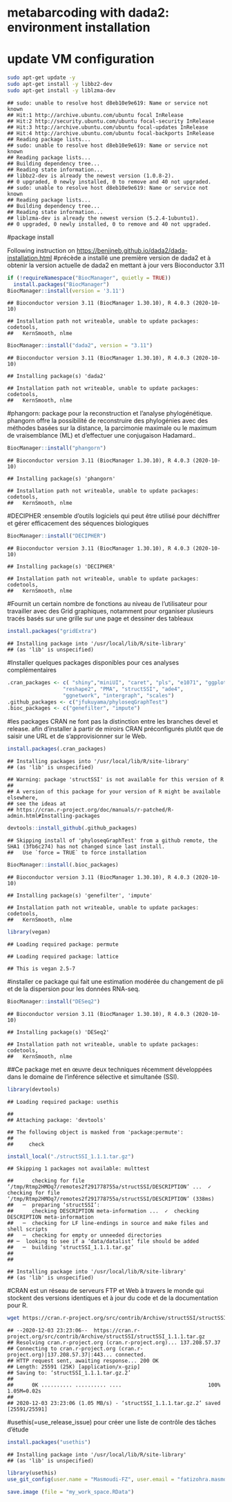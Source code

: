 metabarcoding with dada2: environment installation
================

# update VM configuration

``` bash
sudo apt-get update -y 
sudo apt-get install -y libbz2-dev
sudo apt-get install -y liblzma-dev
```

    ## sudo: unable to resolve host d8eb10e9e619: Name or service not known
    ## Hit:1 http://archive.ubuntu.com/ubuntu focal InRelease
    ## Hit:2 http://security.ubuntu.com/ubuntu focal-security InRelease
    ## Hit:3 http://archive.ubuntu.com/ubuntu focal-updates InRelease
    ## Hit:4 http://archive.ubuntu.com/ubuntu focal-backports InRelease
    ## Reading package lists...
    ## sudo: unable to resolve host d8eb10e9e619: Name or service not known
    ## Reading package lists...
    ## Building dependency tree...
    ## Reading state information...
    ## libbz2-dev is already the newest version (1.0.8-2).
    ## 0 upgraded, 0 newly installed, 0 to remove and 40 not upgraded.
    ## sudo: unable to resolve host d8eb10e9e619: Name or service not known
    ## Reading package lists...
    ## Building dependency tree...
    ## Reading state information...
    ## liblzma-dev is already the newest version (5.2.4-1ubuntu1).
    ## 0 upgraded, 0 newly installed, 0 to remove and 40 not upgraded.

\#package install

Following instruction on
<https://benjjneb.github.io/dada2/dada-installation.html> \#précède a
installé une première version de dada2 et à obtenir la version actuelle
de dada2 en mettant à jour vers Bioconductor 3.11

``` r
if (!requireNamespace("BiocManager", quietly = TRUE))
  install.packages("BiocManager")
BiocManager::install(version = '3.11')
```

    ## Bioconductor version 3.11 (BiocManager 1.30.10), R 4.0.3 (2020-10-10)

    ## Installation path not writeable, unable to update packages: codetools,
    ##   KernSmooth, nlme

``` r
BiocManager::install("dada2", version = "3.11")
```

    ## Bioconductor version 3.11 (BiocManager 1.30.10), R 4.0.3 (2020-10-10)

    ## Installing package(s) 'dada2'

    ## Installation path not writeable, unable to update packages: codetools,
    ##   KernSmooth, nlme

\#phangorn: package pour la reconstruction et l’analyse phylogénétique.
phangorn offre la possibilité de reconstruire des phylogénies avec des
méthodes basées sur la distance, la parcimonie maximale ou le maximum
de vraisemblance (ML) et d’effectuer une conjugaison Hadamard..

``` r
BiocManager::install("phangorn")
```

    ## Bioconductor version 3.11 (BiocManager 1.30.10), R 4.0.3 (2020-10-10)

    ## Installing package(s) 'phangorn'

    ## Installation path not writeable, unable to update packages: codetools,
    ##   KernSmooth, nlme

\#DECIPHER :ensemble d’outils logiciels qui peut être utilisé pour
déchiffrer et gérer efficacement des séquences biologiques

``` r
BiocManager::install("DECIPHER")
```

    ## Bioconductor version 3.11 (BiocManager 1.30.10), R 4.0.3 (2020-10-10)

    ## Installing package(s) 'DECIPHER'

    ## Installation path not writeable, unable to update packages: codetools,
    ##   KernSmooth, nlme

\#Fournit un certain nombre de fonctions au niveau de l’utilisateur pour
travailler avec des Grid graphiques, notamment pour organiser plusieurs
tracés basés sur une grille sur une page et dessiner des tableaux

``` r
install.packages("gridExtra")
```

    ## Installing package into '/usr/local/lib/R/site-library'
    ## (as 'lib' is unspecified)

\#Installer quelques packages disponibles pour ces analyses
complémentaires

``` r
.cran_packages <- c( "shiny","miniUI", "caret", "pls", "e1071", "ggplot2", "randomForest", "dplyr", "ggrepel", "nlme", "devtools",
                  "reshape2", "PMA", "structSSI", "ade4",
                  "ggnetwork", "intergraph", "scales")
.github_packages <- c("jfukuyama/phyloseqGraphTest")
.bioc_packages <- c("genefilter", "impute")
```

\#les packages CRAN ne font pas la distinction entre les branches devel
et release. afin d’installer à partir de miroirs CRAN préconfigurés
plutôt que de saisir une URL et de s’approvisionner sur le Web.

``` r
install.packages(.cran_packages)
```

    ## Installing packages into '/usr/local/lib/R/site-library'
    ## (as 'lib' is unspecified)

    ## Warning: package 'structSSI' is not available for this version of R
    ## 
    ## A version of this package for your version of R might be available elsewhere,
    ## see the ideas at
    ## https://cran.r-project.org/doc/manuals/r-patched/R-admin.html#Installing-packages

``` r
devtools::install_github(.github_packages)
```

    ## Skipping install of 'phyloseqGraphTest' from a github remote, the SHA1 (3fb6c274) has not changed since last install.
    ##   Use `force = TRUE` to force installation

``` r
BiocManager::install(.bioc_packages)
```

    ## Bioconductor version 3.11 (BiocManager 1.30.10), R 4.0.3 (2020-10-10)

    ## Installing package(s) 'genefilter', 'impute'

    ## Installation path not writeable, unable to update packages: codetools,
    ##   KernSmooth, nlme

``` r
library(vegan)
```

    ## Loading required package: permute

    ## Loading required package: lattice

    ## This is vegan 2.5-7

\#installer ce package qui fait une estimation modérée du changement de
pli et de la dispersion pour les données RNA-seq.

``` r
BiocManager::install("DESeq2")
```

    ## Bioconductor version 3.11 (BiocManager 1.30.10), R 4.0.3 (2020-10-10)

    ## Installing package(s) 'DESeq2'

    ## Installation path not writeable, unable to update packages: codetools,
    ##   KernSmooth, nlme

\#\#Ce package met en œuvre deux techniques récemment développées dans
le domaine de l’inférence sélective et simultanée (SSI).

``` r
library(devtools)
```

    ## Loading required package: usethis

    ## 
    ## Attaching package: 'devtools'

    ## The following object is masked from 'package:permute':
    ## 
    ##     check

``` r
install_local("./structSSI_1.1.1.tar.gz")
```

    ## Skipping 1 packages not available: multtest

    ##      checking for file ‘/tmp/Rtmp2HMOq7/remotes2f291778755a/structSSI/DESCRIPTION’ ...  ✓  checking for file ‘/tmp/Rtmp2HMOq7/remotes2f291778755a/structSSI/DESCRIPTION’ (338ms)
    ##   ─  preparing ‘structSSI’:
    ##      checking DESCRIPTION meta-information ...  ✓  checking DESCRIPTION meta-information
    ##   ─  checking for LF line-endings in source and make files and shell scripts
    ##   ─  checking for empty or unneeded directories
    ## ─  looking to see if a ‘data/datalist’ file should be added
    ##   ─  building ‘structSSI_1.1.1.tar.gz’
    ##      
    ## 

    ## Installing package into '/usr/local/lib/R/site-library'
    ## (as 'lib' is unspecified)

\#CRAN est un réseau de serveurs FTP et Web à travers le monde qui
stockent des versions identiques et à jour du code et de la
documentation pour R.

``` bash
wget https://cran.r-project.org/src/contrib/Archive/structSSI/structSSI_1.1.1.tar.gz
```

    ## --2020-12-03 23:23:06--  https://cran.r-project.org/src/contrib/Archive/structSSI/structSSI_1.1.1.tar.gz
    ## Resolving cran.r-project.org (cran.r-project.org)... 137.208.57.37
    ## Connecting to cran.r-project.org (cran.r-project.org)|137.208.57.37|:443... connected.
    ## HTTP request sent, awaiting response... 200 OK
    ## Length: 25591 (25K) [application/x-gzip]
    ## Saving to: ‘structSSI_1.1.1.tar.gz.2’
    ## 
    ##      0K .......... .......... ....                            100% 1.05M=0.02s
    ## 
    ## 2020-12-03 23:23:06 (1.05 MB/s) - ‘structSSI_1.1.1.tar.gz.2’ saved [25591/25591]

\#usethis(=use\_release\_issue) pour créer une liste de contrôle des
tâches d’étude

``` r
install.packages("usethis")
```

    ## Installing package into '/usr/local/lib/R/site-library'
    ## (as 'lib' is unspecified)

``` r
library(usethis)
use_git_config(user.name = "Masmoudi-FZ", user.email = "fatizohra.masmoudi@gmail.com")
```

``` r
save.image (file = "my_work_space.RData")
```
